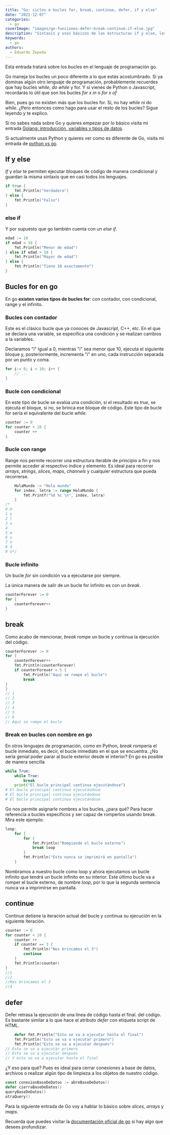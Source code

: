 ```yaml
---
title: "Go: ciclos o bucles for, break, continue, defer, if y else"
date: "2021-12-07"
categories: 
  - go
coverImage: "images/go-funciones-defer-break-continue-if-else.jpg"
description: "Sintaxis y usos básicos de las estructuras if y else, los bucles, sus tipos, break, continue y defer en el lenguaje de programación go"
keywords:
  - go
authors:
  - Eduardo Zepeda
---
```


Esta entrada tratará sobre los bucles en el lenguaje de programación go.

Go maneja los bucles un poco diferente a lo que estás acostumbrado. Si ya dominas algún otro lenguaje de programación, probablemente recuerdes que hay bucles _while_, _do while_ y for. Y si vienes de Python o Javascript, recordarás lo útil que son los bucles _for x in_ o _for x of_

Bien, pues go no existen más que los bucles for. Sí, no hay _while_ ni do _while_. ¿Pero entonces como hago para usar el resto de los bucles? Sigue leyendo y te explico.

Si no sabes nada sobre Go y quieres empezar por lo básico visita mi entrada [Golang: introducción, variables y tipos de datos](/go-lenguaje-de-programacion-introduccion-a-variables-y-tipos-de-datos/).

Si actualmente usas Python y quieres ver como es diferente de Go, visita mi entrada de [python vs go](/python-vs-go-cual-es-el-mejor-lenguaje-de-programacion/).

## If y else

_If_ y _else_ te permiten ejecutar bloques de código de manera condicional y guardan la misma sintaxis que en casi todos los lenguajes.

```go
if true {
	fmt.Println("Verdadero")
} else {
	fmt.Println("Falso")
}
```

### else if

Y por supuesto que go también cuenta con un _else if_.

```go
edad := 18
if edad < 18 {
	fmt.Println("Menor de edad")
} else if edad > 18 {
	fmt.Println("Mayor de edad")
} else {
	fmt.Println("Tiene 18 exactamente")
}
```

## Bucles for en go

En go **existen varios tipos de bucles for**: con contador, con condicional, range y el infinito.

### Bucles con contador

Este es el clásico bucle que ya conoces de Javascript, C++, etc. En el que se declara una variable, se especifica una condición y se realizan cambios a la variables.

Declaramos "i" igual a 0, mientras "i" sea menor que 10, ejecuta el siguiente bloque y, posteriormente, incrementa "i" en uno, cada instrucción separada por un punto y coma.

```go
for i:= 0; i < 10; i++ {
    // ...
}
```

### Bucle con condicional

En este tipo de bucle se evalúa una condición, si el resultado es _true_, se ejecuta el bloque, si no, se brinca ese bloque de código. Este tipo de bucle for sería el equivalente del bucle _while_.

```go
counter := 0
for counter < 10 {
    counter ++
}
```

### Bucle con range

Range nos permite recorrer una estructura iterable de principio a fin y nos permite acceder al respectivo índice y elemento. Es ideal para recorrer _arrays_, _strings_, _slices_, _maps_, _channels_ y cualquier estructura que pueda recorrerse.

```go
	HolaMundo := "Hola mundo"
	for index, letra := range HolaMundo {
		fmt.Printf("%d %c \n", index, letra)
	}
/*
0 H 
1 o 
2 l 
3 a 
4   
5 m 
6 u 
7 n 
8 d 
9 o*/
```

### Bucle infinito

Un bucle _for_ sin condición va a ejecutarse por siempre.

La única manera de salir de un bucle for infinito es con un _break_.

```go
counterForever := 0
for {
    counterForever++
}
```

## break

Como acabo de mencionar, _break_ rompe un bucle y continua la ejecución del código.

```go
counterForever := 0
for {
    counterForever++
    fmt.Println(counterForever)
    if counterForever > 5 {
        fmt.Println("Aquí se rompe el bucle")
        break
}
}
// 1
// 2
// 3
// 4
// 5
// 6
// Aquí se rompe el bucle
```

### Break en bucles con nombre en go

En otros lenguajes de programación, como en Python, _break_ rompería el bucle inmediato, es decir, el bucle inmediato en el que se encuentra. ¿No sería genial poder parar al bucle exterior desde el interior? En go es posible de manera sencilla

```python
while True:
    while True:
        break
    print("El bucle principal continua ejecutándose")
# El bucle principal continua ejecutándose
# El bucle principal continua ejecutándose
# El bucle principal continua ejecutándose
```

Go nos permite asignarle nombres a los bucles, ¿para qué? Para hacer referencia a bucles específicos y ser capaz de romperlos usando break. Mira este ejemplo:

```go
loop:
	for {
		for {
			fmt.Println("Rompiendo el bucle externo")
			break loop
		}
		fmt.Println("Esto nunca se imprimirá en pantalla")
	}
```

Nombramos a nuestro bucle como loop y ahora ejecutamos un bucle infinito que tendrá un bucle infinito en su interior. Este último bucle va a romper el bucle externo, de nombre _loop_, por lo que la segunda sentencia nunca va a imprimirse en pantalla.

## continue

Continue detiene la iteración actual del bucle y continua su ejecución en la siguiente iteración.

```go
counter := 0
for counter < 10 {
    counter ++
    if counter == 3 {
        fmt.Println("Nos brincamos el 3")
        continue
    }
    fmt.Println(counter)
}
//1
//2
//Nos brincamos el 3
//4
```

## defer

Defer retrasa la ejecución de una linea de código hasta el final. del código. Es bastante similar a lo que hace el atributo _defer_ con etiqueta script de HTML.

```go
	defer fmt.Println("Esto se va a ejecutar hasta el final")
	fmt.Println("Esto se va a ejecutar primero")
	fmt.Println("Esto se va a ejecutar después")
// Esto se va a ejecutar primero
// Esto se va a ejecutar después
// Y esto se va a ejecutar hasta el final
```

¿Y eso para qué? Pues es ideal para cerrar conexiones a base de datos, archivos o realizar algún tipo de limpieza a los objetos de nuestro código.

```go
const conexionBaseDeDatos := abreBaseDeDatos()
defer cierraBaseDeDatos()
queryBaseDeDatos()
otraQuery()
```

Para la siguiente entrada de Go voy a hablar lo básico sobre _slices_, _arrays_ y _maps_.

Recuerda que puedes visitar la [documentación oficial de go](https://go.dev/doc/) si hay algo que desees profundizar.
